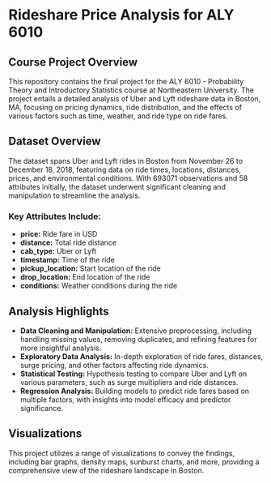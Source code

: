 # Rideshare Price Analysis for ALY 6010

## Course Project Overview
This repository contains the final project for the ALY 6010 - Probability Theory and Introductory Statistics course at Northeastern University. The project entails a detailed analysis of Uber and Lyft rideshare data in Boston, MA, focusing on pricing dynamics, ride distribution, and the effects of various factors such as time, weather, and ride type on ride fares.

## Dataset Overview
The dataset spans Uber and Lyft rides in Boston from November 26 to December 18, 2018, featuring data on ride times, locations, distances, prices, and environmental conditions. With 693071 observations and 58 attributes initially, the dataset underwent significant cleaning and manipulation to streamline the analysis.

### Key Attributes Include:
- **price:** Ride fare in USD
- **distance:** Total ride distance
- **cab_type:** Uber or Lyft
- **timestamp:** Time of the ride
- **pickup_location:** Start location of the ride
- **drop_location:** End location of the ride
- **conditions:** Weather conditions during the ride

## Analysis Highlights
- **Data Cleaning and Manipulation:** Extensive preprocessing, including handling missing values, removing duplicates, and refining features for more insightful analysis.
- **Exploratory Data Analysis:** In-depth exploration of ride fares, distances, surge pricing, and other factors affecting ride dynamics.
- **Statistical Testing:** Hypothesis testing to compare Uber and Lyft on various parameters, such as surge multipliers and ride distances.
- **Regression Analysis:** Building models to predict ride fares based on multiple factors, with insights into model efficacy and predictor significance.

## Visualizations
This project utilizes a range of visualizations to convey the findings, including bar graphs, density maps, sunburst charts, and more, providing a comprehensive view of the rideshare landscape in Boston.
